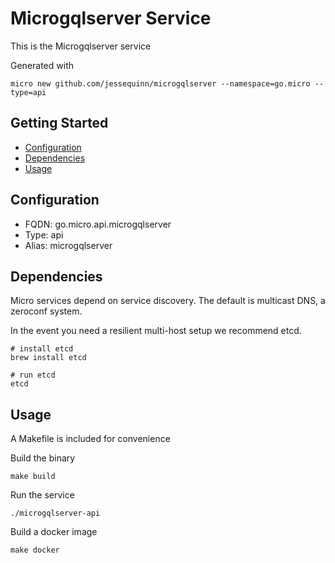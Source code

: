 # Microgqlserver Service

This is the Microgqlserver service

Generated with

```
micro new github.com/jessequinn/microgqlserver --namespace=go.micro --type=api
```

## Getting Started

- [Configuration](#configuration)
- [Dependencies](#dependencies)
- [Usage](#usage)

## Configuration

- FQDN: go.micro.api.microgqlserver
- Type: api
- Alias: microgqlserver

## Dependencies

Micro services depend on service discovery. The default is multicast DNS, a zeroconf system.

In the event you need a resilient multi-host setup we recommend etcd.

```
# install etcd
brew install etcd

# run etcd
etcd
```

## Usage

A Makefile is included for convenience

Build the binary

```
make build
```

Run the service
```
./microgqlserver-api
```

Build a docker image
```
make docker
```